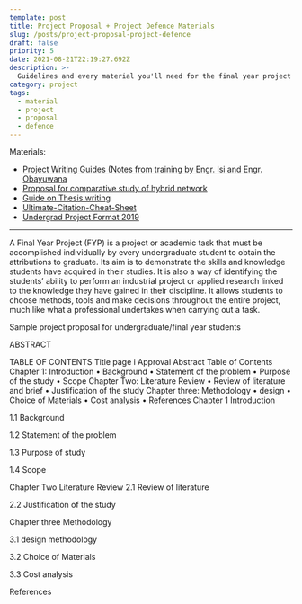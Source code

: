 ```yaml
---
template: post
title: Project Proposal + Project Defence Materials
slug: /posts/project-proposal-project-defence
draft: false
priority: 5
date: 2021-08-21T22:19:27.692Z
description: >-
  Guidelines and every material you'll need for the final year project
category: project
tags:
  - material
  - project
  - proposal
  - defence
---
```


Materials:

- [Project Writing Guides (Notes from training by Engr. Isi and Engr. Obayuwana](https://www.dropbox.com/s/q00oaq8jhzzdjm4/Project%20Writing%20Guides%20%28Notes%20from%20training%20by%20Engr.%20Isi%20and%20Engr.%20Obayuwana.pdf?dl=0)
- [Proposal for comparative study of hybrid network](https://www.dropbox.com/scl/fi/mn9e7m6p8xhznzpk10io4/PROPOSAL-FOR-COMPARATIVE-STUDY-OF-HYBRID-NETWORK.docx?dl=0&rlkey=syg64hipakchjn5cvu6ffa535) 
- [Guide on Thesis writing](https://www.dropbox.com/s/ybywl7uezfltbwk/Guide%20on%20Thesis%20writing.pdf?dl=0)
- [Ultimate-Citation-Cheat-Sheet](https://www.dropbox.com/s/wlxjxm644c0kj6c/Ultimate-Citation-Cheat-Sheet.pdf?dl=0) 
- [Undergrad Project Format 2019](https://www.dropbox.com/s/ajbxa2uhlbklema/Undergrad%20Project%20Format%202019.pdf?dl=0)

---

A Final Year Project (FYP) is a project or academic task that must be accomplished individually by every undergraduate student to obtain the attributions to graduate. Its aim is to demonstrate the skills and knowledge students have acquired in their studies. It is also a way of identifying the students’ ability to perform an industrial project or applied research linked to the knowledge they have gained in their discipline. It allows students to choose methods, tools and make decisions throughout the entire project, much like what a professional undertakes when carrying out a task.


Sample project proposal for undergraduate/final year students

ABSTRACT

TABLE OF CONTENTS
Title page i
Approval Abstract
Table of Contents
Chapter 1: Introduction
•	Background
•	Statement of the problem
•	Purpose of the study
•	Scope
Chapter Two: Literature Review
•	Review of literature and brief 
•	Justification of the study
Chapter three: Methodology
•	 design
•	Choice of Materials
•	Cost analysis
•	References
Chapter 1
Introduction

1.1 Background

1.2 Statement of the problem


1.3 Purpose of study

1.4 Scope

Chapter Two
Literature Review
2.1	Review of literature 

2.2 Justification of the study

Chapter three
Methodology

3.1  design methodology  

3.2 Choice of Materials

3.3 Cost analysis

References
